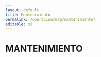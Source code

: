 ```yaml
---
layout: default
title: Mantenimiento
permalink: /Operacion/mrp/mantenimiento/
editable: si
---
```


# MANTENIMIENTO

